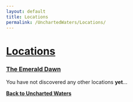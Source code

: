 ```yaml
---
layout: default
title: Locations
permalink: /UnchartedWaters/Locations/
---
```

# [Locations](#locations)

### **[The Emerald Dawn]({{site.baseurl}}/UnchartedWaters/Locations/TheEmeraldDawn/#the-emerald-dawn)**

You have not discovered any other locations **yet**...

**[Back to Uncharted Waters]({{site.baseurl}}/UnchartedWaters/Index/#uncharted-waters)**